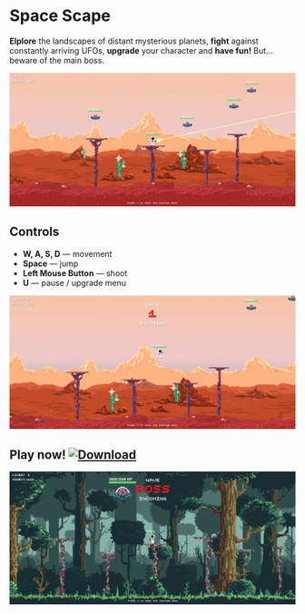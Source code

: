 # Space Scape

<b>Elplore</b> the landscapes of distant mysterious planets, <b>fight</b> against constantly arriving UFOs, <b>upgrade</b> your character and <b>have fun!</b> But... beware of the main boss.

![Screen1](https://github.com/kuragaa/Pacman_Console/blob/main/screens/Screen1.jpg)

## Controls

- <b>W, A, S, D</b> — movement
- <b>Space</b> — jump
- <b>Left Mouse Button</b> — shoot
- <b>U</b> — pause / upgrade menu

![Screen2](https://github.com/kuragaa/Pacman_Console/blob/main/screens/Screen3.jpg)

## Play now! [![Download](https://img.shields.io/badge/download-game-green.svg)](https://github.com/kuragaa/Pacman_Console/releases/download/v1.0.0/setup.py)

![Screen3](https://github.com/kuragaa/Pacman_Console/blob/main/screens/Screen2.jpg)

